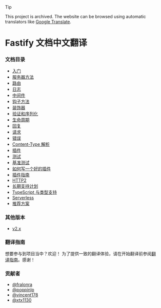 > [!TIP]
> This project is archived. The website can be browsed using automatic translators like [Google Translate](https://fastify-dev.translate.goog/?_x_tr_sl=en&_x_tr_tl=zh-TW&_x_tr_hl=it&_x_tr_pto=wapp).


# Fastify 文档中文翻译

### 文档目录
* [入门](https://github.com/fastify/docs-chinese/blob/main/docs/Getting-Started.md)
* [服务器方法](https://github.com/fastify/docs-chinese/blob/main/docs/Server.md)
* [路由](https://github.com/fastify/docs-chinese/blob/main/docs/Routes.md)
* [日志](https://github.com/fastify/docs-chinese/blob/main/docs/Logging.md)
* [中间件](https://github.com/fastify/docs-chinese/blob/main/docs/Middleware.md)
* [钩子方法](https://github.com/fastify/docs-chinese/blob/main/docs/Hooks.md)
* [装饰器](https://github.com/fastify/docs-chinese/blob/main/docs/Decorators.md)
* [验证和序列化](https://github.com/fastify/docs-chinese/blob/main/docs/Validation-and-Serialization.md)
* [生命周期](https://github.com/fastify/docs-chinese/blob/main/docs/Lifecycle.md)
* [回复](https://github.com/fastify/docs-chinese/blob/main/docs/Reply.md)
* [请求](https://github.com/fastify/docs-chinese/blob/main/docs/Request.md)
* [错误](https://github.com/fastify/docs-chinese/blob/main/docs/Errors.md)
* [Content-Type 解析](https://github.com/fastify/docs-chinese/blob/main/docs/ContentTypeParser.md)
* [插件](https://github.com/fastify/docs-chinese/blob/main/docs/Plugins.md)
* [测试](https://github.com/fastify/docs-chinese/blob/main/docs/Testing.md)
* [基准测试](https://github.com/fastify/docs-chinese/blob/main/docs/Benchmarking.md)
* [如何写一个好的插件](https://github.com/fastify/docs-chinese/blob/main/docs/Write-Plugin.md)
* [插件指南](https://github.com/fastify/docs-chinese/blob/main/docs/Plugins-Guide.md)
* [HTTP2](https://github.com/fastify/docs-chinese/blob/main/docs/HTTP2.md)
* [长期支持计划](https://github.com/fastify/docs-chinese/blob/main/docs/LTS.md)
* [TypeScript 与类型支持](https://github.com/fastify/docs-chinese/blob/main/docs/TypeScript.md)
* [Serverless](https://github.com/fastify/docs-chinese/blob/main/docs/Serverless.md)
* [推荐方案](https://github.com/fastify/docs-chinese/blob/main/docs/Recommendations.md)

### 其他版本

* [v2.x](https://github.com/fastify/docs-chinese/tree/2.x)

### 翻译指南

想要参与到项目当中？欢迎！
为了提供一致的翻译体验，请在开始翻译前参阅[翻译指南](https://github.com/fastify/docs-chinese/blob/main/docs/Contributing.md)。感谢！

### 贡献者
* [@fralonra](https://github.com/fralonra)
* [@poppinlp](https://github.com/poppinlp)
* [@vincent178](https://github.com/vincent178)
* [@xtx1130](https://github.com/xtx1130)
